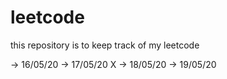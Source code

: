 # leetcode
this repository is to keep track of my leetcode 

-> 16/05/20
-> 17/05/20 X
-> 18/05/20
-> 19/05/20 

